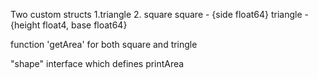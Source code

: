 Two custom structs 1.triangle 2. square
square - {side float64}
triangle - {height float4, base float64}

function 'getArea' for both square and tringle

"shape" interface which defines printArea
